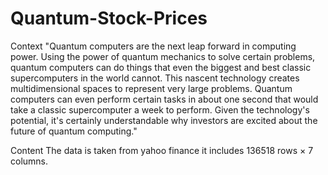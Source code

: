 # Quantum-Stock-Prices
Context
"Quantum computers are the next leap forward in computing power. 
Using the power of quantum mechanics to solve certain problems,
quantum computers can do things that even the biggest and best classic supercomputers in the world cannot.
This nascent technology creates multidimensional spaces to represent very large problems. 
Quantum computers can even perform certain tasks in about one second that would take a classic supercomputer a week to perform. 
Given the technology's potential, it's certainly understandable why investors are excited about the future of quantum computing."

Content
The data is taken from yahoo finance it includes 136518 rows × 7 columns.
